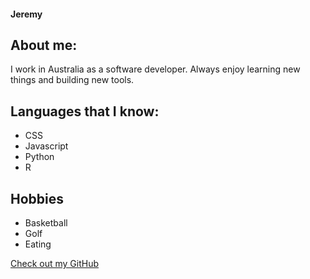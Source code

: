 #### Jeremy

## About me:

I work in Australia as a software developer. Always enjoy learning new things and building new tools.

## Languages that I know:

- CSS
- Javascript
- Python
- R

## Hobbies

- Basketball
- Golf
- Eating

[Check out my GitHub](https://github.com/Gornstats)
